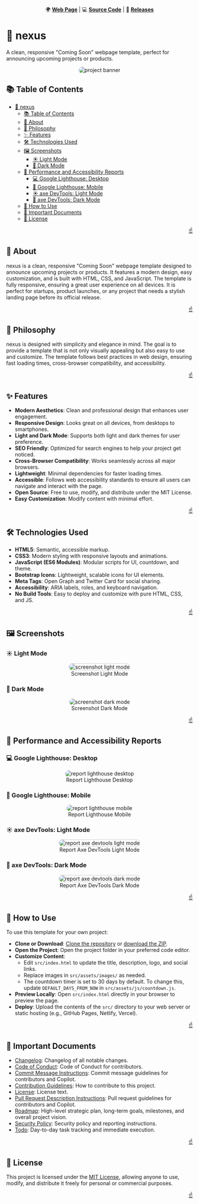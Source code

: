 <!-- markdownlint-disable MD024 MD033 MD041 -->

<a id="top"></a>

<div align=center>

🌍 **[Web Page](https://imfsiddiqui.github.io/nexus)** | 💻
**[Source Code](https://github.com/imfsiddiqui/nexus)** | 🚀
**[Releases](https://github.com/imfsiddiqui/nexus/releases)**

</div>

# 🚀 nexus

A clean, responsive "Coming Soon" webpage template, perfect for announcing
upcoming projects or products.

<div align="center">
  <img
    src="docs/pages/assets/images/banner-standard.png"
    style="border-radius: 10px"
    alt="project banner"
  />
</div>

## 📚 Table of Contents

- [🚀 nexus](#-nexus)
  - [📚 Table of Contents](#-table-of-contents)
  - [📌 About](#-about)
  - [🧠 Philosophy](#-philosophy)
  - [✨ Features](#-features)
  - [🛠️ Technologies Used](#️-technologies-used)
  - [🖼️ Screenshots](#️-screenshots)
    - [☀️ Light Mode](#️-light-mode)
    - [🌙 Dark Mode](#-dark-mode)
  - [👀 Performance and Accessibility Reports](#-performance-and-accessibility-reports)
    - [💻 Google Lighthouse: Desktop](#-google-lighthouse-desktop)
    - [📱 Google Lighthouse: Mobile](#-google-lighthouse-mobile)
    - [☀️ axe DevTools: Light Mode](#️-axe-devtools-light-mode)
    - [🌙 axe DevTools: Dark Mode](#-axe-devtools-dark-mode)
  - [📝 How to Use](#-how-to-use)
  - [📄 Important Documents](#-important-documents)
  - [📜 License](#-license)

<p align="right"><a href="#top">☝️</a></p>

## 📌 About

nexus is a clean, responsive "Coming Soon" webpage template designed to announce
upcoming projects or products. It features a modern design, easy customization,
and is built with HTML, CSS, and JavaScript. The template is fully responsive,
ensuring a great user experience on all devices. It is perfect for startups,
product launches, or any project that needs a stylish landing page before its
official release.

<p align="right"><a href="#top">☝️</a></p>

## 🧠 Philosophy

nexus is designed with simplicity and elegance in mind. The goal is to provide a
template that is not only visually appealing but also easy to use and customize.
The template follows best practices in web design, ensuring fast loading times,
cross-browser compatibility, and accessibility.

<p align="right"><a href="#top">☝️</a></p>

## ✨ Features

- **Modern Aesthetics**: Clean and professional design that enhances user
  engagement.
- **Responsive Design**: Looks great on all devices, from desktops to
  smartphones.
- **Light and Dark Mode**: Supports both light and dark themes for user
  preference.
- **SEO Friendly**: Optimized for search engines to help your project get
  noticed.
- **Cross-Browser Compatibility**: Works seamlessly across all major browsers.
- **Lightweight**: Minimal dependencies for faster loading times.
- **Accessible**: Follows web accessibility standards to ensure all users can
  navigate and interact with the page.
- **Open Source**: Free to use, modify, and distribute under the MIT License.
- **Easy Customization**: Modify content with minimal effort.

<p align="right"><a href="#top">☝️</a></p>

## 🛠️ Technologies Used

- **HTML5**: Semantic, accessible markup.
- **CSS3**: Modern styling with responsive layouts and animations.
- **JavaScript (ES6 Modules)**: Modular scripts for UI, countdown, and theme.
- **Bootstrap Icons**: Lightweight, scalable icons for UI elements.
- **Meta Tags**: Open Graph and Twitter Card for social sharing.
- **Accessibility**: ARIA labels, roles, and keyboard navigation.
- **No Build Tools**: Easy to deploy and customize with pure HTML, CSS, and JS.

<p align="right"><a href="#top">☝️</a></p>

## 🖼️ Screenshots

### ☀️ Light Mode

<div align="center">
<figure>
  <img
    src="docs/pages/assets/images/screenshot-light-mode.png"
    style="border-radius: 10px; border: 1px #cccccc solid;"
    alt="screenshot light mode"
  />
  <figcaption>
    Screenshot Light Mode
  </figcaption>
</figure>
</div>

### 🌙 Dark Mode

<div align="center">
<figure>
  <img
    src="docs/pages/assets/images/screenshot-dark-mode.png"
    style="border-radius: 10px"
    alt="screenshot dark mode"
  />
  <figcaption>
    Screenshot Dark Mode
  </figcaption>
</figure>
</div>

<p align="right"><a href="#top">☝️</a></p>

## 👀 Performance and Accessibility Reports

### 💻 Google Lighthouse: Desktop

<div align="center">
<figure>
  <img
    src="docs/pages/assets/images/report-lighthouse-desktop.png"
    style="border-radius: 10px"
    alt="report lighthouse desktop"
  />
  <figcaption>
    Report Lighthouse Desktop
  </figcaption>
</figure>
</div>

### 📱 Google Lighthouse: Mobile

<div align="center">
<figure>
  <img
    src="docs/pages/assets/images/report-lighthouse-mobile.png"
    style="border-radius: 10px"
    alt="report lighthouse mobile"
  />
  <figcaption>
    Report Lighthouse Mobile
  </figcaption>
</figure>
</div>

### ☀️ axe DevTools: Light Mode

<div align="center">
<figure>
  <img
    src="docs/pages/assets/images/report-axe-devtools-light-mode.png"
    style="border-radius: 10px; border: 1px #cccccc solid;"
    alt="report axe devtools light mode"
  />
  <figcaption>
    Report Axe DevTools Light Mode
  </figcaption>
</figure>
</div>

### 🌙 axe DevTools: Dark Mode

<div align="center">
<figure>
  <img
    src="docs/pages/assets/images/report-axe-devtools-dark-mode.png"
    style="border-radius: 10px; border: 1px #cccccc solid;"
    alt="report axe devtools dark mode"
  />
  <figcaption>
    Report Axe DevTools Dark Mode
  </figcaption>
</figure>
</div>

<p align="right"><a href="#top">☝️</a></p>

## 📝 How to Use

To use this template for your own project:

- **Clone or Download**:
  [Clone the repository](https://github.com/imfsiddiqui/nexus) or
  [download the ZIP](https://github.com/imfsiddiqui/nexus/archive/refs/heads/main.zip).
- **Open the Project**: Open the project folder in your preferred code editor.
- **Customize Content**:
  - Edit `src/index.html` to update the title, description, logo, and social
    links.
  - Replace images in `src/assets/images/` as needed.
  - The countdown timer is set to 30 days by default. To change this, update
    `DEFAULT_DAYS_FROM_NOW` in `src/assets/js/countdown.js`.
- **Preview Locally**: Open `src/index.html` directly in your browser to preview
  the page.
- **Deploy**: Upload the contents of the `src/` directory to your web server or
  static hosting (e.g., GitHub Pages, Netlify, Vercel).

<p align="right"><a href="#top">☝️</a></p>

## 📄 Important Documents

- [Changelog](https://github.com/imfsiddiqui/nexus/blob/main/docs/CHANGELOG.md):
  Changelog of all notable changes.
- [Code of Conduct](https://github.com/imfsiddiqui/nexus/blob/main/docs/CODE-OF-CONDUCT.md):
  Code of Conduct for contributors.
- [Commit Message Instructions](https://github.com/imfsiddiqui/nexus/blob/main/.github/copilot/commit-message-instructions.md):
  Commit message guidelines for contributors and Copilot.
- [Contribution Guidelines](https://github.com/imfsiddiqui/nexus/blob/main/docs/CONTRIBUTING.md):
  How to contribute to this project.
- [License](https://github.com/imfsiddiqui/nexus/blob/main/LICENSE.md): License
  text.
- [Pull Request Description Instructions](https://github.com/imfsiddiqui/nexus/blob/main/.github/copilot/pull-request-description-instructions.md):
  Pull request guidelines for contributors and Copilot.
- [Roadmap](https://github.com/imfsiddiqui/nexus/blob/main/docs/ROADMAP.md):
  High-level strategic plan, long-term goals, milestones, and overall project
  vision.
- [Security Policy](https://github.com/imfsiddiqui/nexus/blob/main/docs/SECURITY.md):
  Security policy and reporting instructions.
- [Todo](https://github.com/imfsiddiqui/nexus/blob/main/docs/TODO.md):
  Day-to-day task tracking and immediate execution.

<p align="right"><a href="#top">☝️</a></p>

## 📜 License

This project is licensed under the
[MIT License](https://github.com/imfsiddiqui/nexus/blob/main/LICENSE.md),
allowing anyone to use, modify, and distribute it freely for personal or
commercial purposes.

<p align="right"><a href="#top">☝️</a></p>
